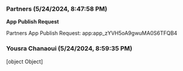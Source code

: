 ### Partners (5/24/2024, 8:47:58 PM)

**App Publish Request**

Partners App Publish Request:
app:app_zYVH5oA9gwuMA0S6TFQB4

### Yousra Chanaoui (5/24/2024, 8:59:35 PM)

[object Object]
